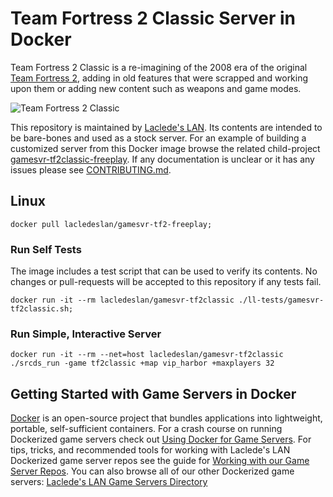 # Team Fortress 2 Classic Server in Docker

Team Fortress 2 Classic is a re-imagining of the 2008 era of the original [Team Fortress 2](https://github.com/LacledesLAN/gamesvr-tf2), adding in old features that were scrapped and working upon them or adding new content such as weapons and game modes.

![Team Fortress 2 Classic](https://raw.githubusercontent.com/LacledesLAN/gamesvr-tf2classic/master/.misc/banner.png "Team Fortress 2 Classic")

This repository is maintained by [Laclede's LAN](https://lacledeslan.com). Its contents are intended to be bare-bones and used as a stock server. For an example of building a customized server from this Docker image browse the related child-project [gamesvr-tf2classic-freeplay](https://github.com/LacledesLAN/gamesvr-tf2classic-freeplay). If any documentation is unclear or it has any issues please see [CONTRIBUTING.md](./CONTRIBUTING.md).

## Linux

```
docker pull lacledeslan/gamesvr-tf2-freeplay;
```

### Run Self Tests

The image includes a test script that can be used to verify its contents. No changes or pull-requests will be accepted to this repository if any tests fail.

```shell
docker run -it --rm lacledeslan/gamesvr-tf2classic ./ll-tests/gamesvr-tf2classic.sh;
```

### Run Simple, Interactive Server

```shell
docker run -it --rm --net=host lacledeslan/gamesvr-tf2classic ./srcds_run -game tf2classic +map vip_harbor +maxplayers 32
```

## Getting Started with Game Servers in Docker

[Docker](https://docs.docker.com/) is an open-source project that bundles applications into lightweight, portable, self-sufficient containers. For a crash course on running Dockerized game servers check out [Using Docker for Game Servers](https://github.com/LacledesLAN/README.1ST/blob/master/GameServers/DockerAndGameServers.md). For tips, tricks, and recommended tools for working with Laclede's LAN Dockerized game server repos see the guide for [Working with our Game Server Repos](https://github.com/LacledesLAN/README.1ST/blob/master/GameServers/WorkingWithOurRepos.md). You can also browse all of our other Dockerized game servers: [Laclede's LAN Game Servers Directory](https://github.com/LacledesLAN/README.1ST/tree/master/GameServers)
